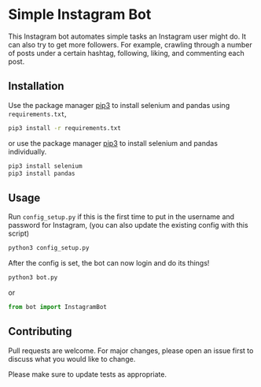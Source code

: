 # Simple Instagram Bot

This Instagram bot automates simple tasks an Instagram user might do. It can also try to get more followers. For example, crawling through a number of posts under a certain hashtag, following, liking, and commenting each post.

## Installation
Use the package manager [pip3](https://pip.pypa.io/en/stable/) to install selenium and pandas using `requirements.txt`,
```bash
pip3 install -r requirements.txt
```

or use the package manager [pip3](https://pip.pypa.io/en/stable/) to install selenium and pandas individually.

```bash
pip3 install selenium
pip3 install pandas
```

## Usage
Run `config_setup.py` if this is the first time to put in the username and password for Instagram, (you can also update the existing config with this script)
```python
python3 config_setup.py
```
After the config is set, the bot can now login and do its things!
```python
python3 bot.py
```
or
```python
from bot import InstagramBot
```

## Contributing
Pull requests are welcome. For major changes, please open an issue first to discuss what you would like to change.

Please make sure to update tests as appropriate.
